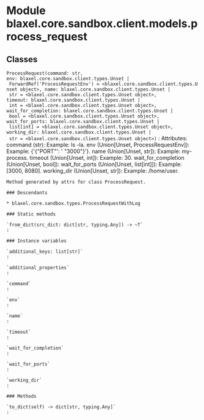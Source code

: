 Module blaxel.core.sandbox.client.models.process_request
========================================================

Classes
-------

`ProcessRequest(command: str, env: blaxel.core.sandbox.client.types.Unset | ForwardRef('ProcessRequestEnv') = <blaxel.core.sandbox.client.types.Unset object>, name: blaxel.core.sandbox.client.types.Unset | str = <blaxel.core.sandbox.client.types.Unset object>, timeout: blaxel.core.sandbox.client.types.Unset | int = <blaxel.core.sandbox.client.types.Unset object>, wait_for_completion: blaxel.core.sandbox.client.types.Unset | bool = <blaxel.core.sandbox.client.types.Unset object>, wait_for_ports: blaxel.core.sandbox.client.types.Unset | list[int] = <blaxel.core.sandbox.client.types.Unset object>, working_dir: blaxel.core.sandbox.client.types.Unset | str = <blaxel.core.sandbox.client.types.Unset object>)`
:   Attributes:
        command (str):  Example: ls -la.
        env (Union[Unset, ProcessRequestEnv]):  Example: {'{"PORT"': ' "3000"}'}.
        name (Union[Unset, str]):  Example: my-process.
        timeout (Union[Unset, int]):  Example: 30.
        wait_for_completion (Union[Unset, bool]):
        wait_for_ports (Union[Unset, list[int]]):  Example: [3000, 8080].
        working_dir (Union[Unset, str]):  Example: /home/user.
    
    Method generated by attrs for class ProcessRequest.

    ### Descendants

    * blaxel.core.sandbox.types.ProcessRequestWithLog

    ### Static methods

    `from_dict(src_dict: dict[str, typing.Any]) ‑> ~T`
    :

    ### Instance variables

    `additional_keys: list[str]`
    :

    `additional_properties`
    :

    `command`
    :

    `env`
    :

    `name`
    :

    `timeout`
    :

    `wait_for_completion`
    :

    `wait_for_ports`
    :

    `working_dir`
    :

    ### Methods

    `to_dict(self) ‑> dict[str, typing.Any]`
    :